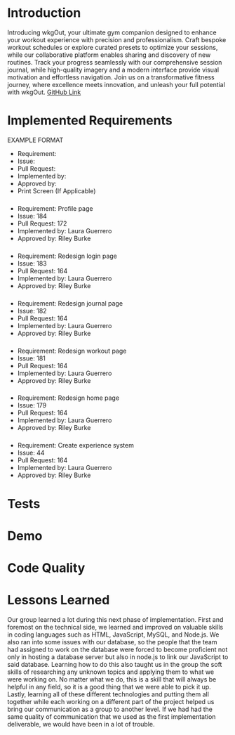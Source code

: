 # Introduction
Introducing wkgOut, your ultimate gym companion designed to enhance your workout experience with precision and professionalism. Craft bespoke workout schedules or explore curated presets to optimize your sessions, while our collaborative platform enables sharing and discovery of new routines. Track your progress seamlessly with our comprehensive session journal, while high-quality imagery and a modern interface provide visual motivation and effortless navigation. Join us on a transformative fitness journey, where excellence meets innovation, and unleash your full potential with wkgOut.
[GitHub Link](https://github.com/rjb489/CS386-wkgOut/blob/main/Deliverables/D6-Implementation2.md)

# Implemented Requirements

EXAMPLE FORMAT
- Requirement:
- Issue:
- Pull Request:
- Implemented by:
- Approved by:
- Print Screen (If Applicable)

###

- Requirement: Profile page
- Issue: 184
- Pull Request: 172
- Implemented by: Laura Guerrero
- Approved by: Riley Burke

###

- Requirement: Redesign login page
- Issue: 183
- Pull Request: 164
- Implemented by: Laura Guerrero
- Approved by: Riley Burke

###

- Requirement: Redesign journal page
- Issue: 182
- Pull Request: 164
- Implemented by: Laura Guerrero
- Approved by: Riley Burke

###

- Requirement: Redesign workout page
- Issue: 181
- Pull Request: 164
- Implemented by: Laura Guerrero
- Approved by: Riley Burke

###

- Requirement: Redesign home page
- Issue: 179
- Pull Request: 164
- Implemented by: Laura Guerrero
- Approved by: Riley Burke

###

- Requirement: Create experience system
- Issue: 44
- Pull Request: 164
- Implemented by: Laura Guerrero
- Approved by: Riley Burke


# Tests

# Demo

# Code Quality

# Lessons Learned
Our group learned a lot during this next phase of implementation. First and foremost on the technical side, we learned and improved on valuable skills in coding languages such as HTML, JavaScript, MySQL, and Node.js. We also ran into some issues with our database, so the people that the team had assigned to work on the database were forced to become proficient not only in hosting a database server but also in node.js to link our JavaScript to said database. Learning how to do this also taught us in the group the soft skills of researching any unknown topics and applying them to what we were working on. No matter what we do, this is a skill that will always be helpful in any field, so it is a good thing that we were able to pick it up. Lastly, learning all of these different technologies and putting them all together while each working on a different part of the project helped us bring our communication as a group to another level. If we had had the same quality of communication that we used as the first implementation deliverable, we would have been in a lot of trouble.
